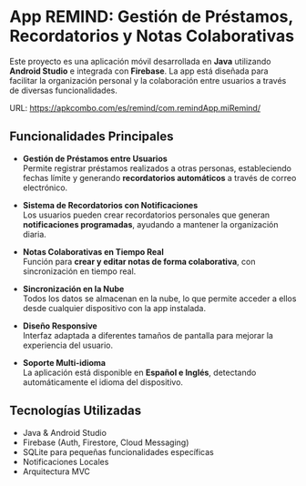 # App REMIND: Gestión de Préstamos, Recordatorios y Notas Colaborativas

Este proyecto es una aplicación móvil desarrollada en **Java** utilizando **Android Studio** e integrada con **Firebase**. La app está diseñada para facilitar la organización personal y la colaboración entre usuarios a través de diversas funcionalidades.

URL: https://apkcombo.com/es/remind/com.remindApp.miRemind/

## Funcionalidades Principales

- **Gestión de Préstamos entre Usuarios**  
  Permite registrar préstamos realizados a otras personas, estableciendo fechas límite y generando **recordatorios automáticos** a través de correo electrónico.

- **Sistema de Recordatorios con Notificaciones**  
  Los usuarios pueden crear recordatorios personales que generan **notificaciones programadas**, ayudando a mantener la organización diaria.

- **Notas Colaborativas en Tiempo Real**  
  Función para **crear y editar notas de forma colaborativa**, con sincronización en tiempo real.

- **Sincronización en la Nube**  
  Todos los datos se almacenan en la nube, lo que permite acceder a ellos desde cualquier dispositivo con la app instalada.

- **Diseño Responsive**  
  Interfaz adaptada a diferentes tamaños de pantalla para mejorar la experiencia del usuario.

- **Soporte Multi-idioma**  
  La aplicación está disponible en **Español e Inglés**, detectando automáticamente el idioma del dispositivo.

## Tecnologías Utilizadas

- Java & Android Studio
- Firebase (Auth, Firestore, Cloud Messaging)
- SQLite para pequeñas funcionalidades específicas
- Notificaciones Locales
- Arquitectura MVC
